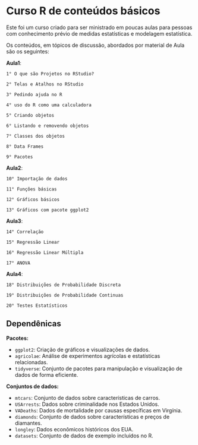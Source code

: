 # Curso R de conteúdos básicos

Este foi um curso criado para ser ministrado em poucas aulas para pessoas com conhecimento prévio de medidas estatísticas e modelagem estatística. 


Os conteúdos, em tópicos de discussão, abordados por material de Aula são os seguintes:

**Aula1**:

    1° O que são Projetos no RStudio?
    
    2° Telas e Atalhos no RStudio
    
    3° Pedindo ajuda no R
    
    4° uso do R como uma calculadora
    
    5° Criando objetos
    
    6° Listando e removendo objetos
    
    7° Classes dos objetos
    
    8° Data Frames
    
    9° Pacotes

    
**Aula2**:

    10° Importação de dados
    
    11° Funções básicas
    
    12° Gráficos básicos
    
    13° Gráficos com pacote ggplot2
    
    
**Aula3**:

    14° Correlação
    
    15° Regressão Linear

    16° Regressão Linear Múltipla
    
    17° ANOVA

**Aula4**:

    18° Distribuições de Probabilidade Discreta
    
    19° Distribuições de Probabilidade Continuas

    20° Testes Estatísticos


## Dependênicas

**Pacotes:**
- `ggplot2`: Criação de gráficos e visualizações de dados.
- `agricolae`: Análise de experimentos agrícolas e estatísticas relacionadas.
- `tidyverse`: Conjunto de pacotes para manipulação e visualização de dados de forma eficiente.

**Conjuntos de dados:**
- `mtcars`: Conjunto de dados sobre características de carros.
- `USArrests`: Dados sobre criminalidade nos Estados Unidos.
- `VADeaths`: Dados de mortalidade por causas específicas em Virgínia.
- `diamonds`: Conjunto de dados sobre características e preços de diamantes.
- `longley`: Dados econômicos históricos dos EUA.
- `datasets`: Conjunto de dados de exemplo incluídos no R.
    
    
    
